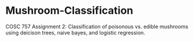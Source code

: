# Mushroom-Classification
COSC 757 Assignment 2: Classification of poisonous vs. edible mushrooms using deicison trees, naive bayes, and logistic regression.
